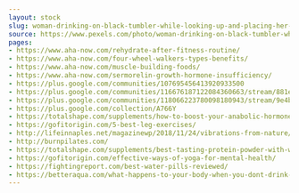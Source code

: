 ```yaml
---
layout: stock
slug: woman-drinking-on-black-tumbler-while-looking-up-and-placing-her-left-hand-on-waist-1302928
source: https://www.pexels.com/photo/woman-drinking-on-black-tumbler-while-looking-up-and-placing-her-left-hand-on-waist-1302928/
pages:
- https://www.aha-now.com/rehydrate-after-fitness-routine/
- https://www.aha-now.com/four-wheel-walkers-types-benefits/
- https://www.aha-now.com/muscle-building-foods/
- https://www.aha-now.com/sermorelin-growth-hormone-insufficiency/
- https://plus.google.com/communities/107695456413920933500
- https://plus.google.com/communities/116676187122084360663/stream/881eab10-cfdd-4f48-b4b7-4a93bdafa86b
- https://plus.google.com/communities/118066223780098180943/stream/9e4b1b80-0146-4e92-b7e3-8d99777d0b18
- https://plus.google.com/collection/A766Y
- https://totalshape.com/supplements/how-to-boost-your-anabolic-hormones/
- https://gofitorigin.com/5-best-leg-exercises/
- http://lifeinnaples.net/magazinewp/2018/11/24/vibrations-from-nature/
- http://burnpilates.com/
- https://totalshape.com/supplements/best-tasting-protein-powder-with-water/
- https://gofitorigin.com/effective-ways-of-yoga-for-mental-health/
- https://fightingreport.com/best-water-pills-reviewed/
- https://betteraqua.com/what-happens-to-your-body-when-you-dont-drink-enough-water/
---
```


